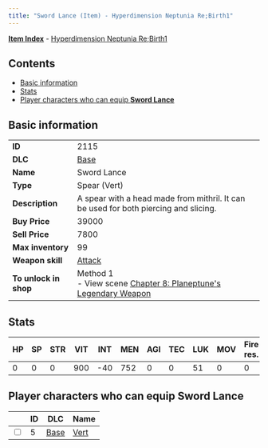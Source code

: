 ```yaml
---
title: "Sword Lance (Item) - Hyperdimension Neptunia Re;Birth1"
---
```


[**Item Index**](/neptunia/rb1/item/index.html) - [Hyperdimension Neptunia Re;Birth1](/neptunia/rb1)

## Contents

- [Basic information](#basic-information)
- [Stats](#stats)
- [Player characters who can equip **Sword Lance**](#player-characters-who-can-equip-sword-lance)

## Basic information

|   |   |
| -- | -- |
| **ID** | 2115 |
| **DLC** | [Base](/neptunia/rb1/dlc/1-base.html) |
| **Name** | Sword Lance |
| **Type** | Spear (Vert) |
| **Description** | A spear with a head made from mithril. It can be used for both piercing and slicing. |
| **Buy Price** | 39000 |
| **Sell Price** | 7800 |
| **Max inventory** | 99 |
| **Weapon skill** | [Attack](/neptunia/rb1/skill/1-801-attack.html) |
| **To unlock in shop** | Method 1<br />- View scene [Chapter 8: Planeptune's Legendary Weapon](/neptunia/rb1/scene/1-804-chapter-8-planeptunes-legendary-weapon.html) |

## Stats

| HP | SP | STR | VIT | INT | MEN | AGI | TEC | LUK | MOV | Fire res. | Ice res. | Wind res. | Lightning res. |
| -- | -- | --- | --- | --- | --- | --- | --- | --- | --- | --------- | -------- | --------- | -------------- |
| 0 | 0 | 0 | 900 | -40 | 752 | 0 | 0 | 51 | 0 | 0 | 0 | 0 | 0 |

## Player characters who can equip **Sword Lance**

|    | ID | DLC | Name |
| -- | -- | --- | ---- |
| <input type="checkbox" id="rb1-player-1-5" class="trackbox" /> | 5 | [Base](/neptunia/rb1/dlc/1-base.html) | [Vert](/neptunia/rb1/player/1-5-vert.html) |